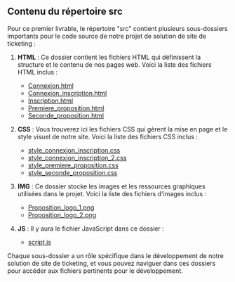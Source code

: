 ## Contenu du répertoire src

Pour ce premier livrable, le répertoire "src" contient plusieurs sous-dossiers importants pour le code source de notre projet de solution de site de ticketing :

1. **HTML** : Ce dossier contient les fichiers HTML qui définissent la structure et le contenu de nos pages web. Voici la liste des fichiers HTML inclus :

   - [Connexion.html](../Src/HTML/Connexion.html)
   - [Connexion_inscription.html](../Src/HTML/form_connexion_inscription.php)
   - [Inscription.html](../Src/HTML/Inscription.html)
   - [Premiere_proposition.html](../Src/HTML/Premiere_proposition.html)
   - [Seconde_proposition.html](../Src/HTML/accueil.html)

2. **CSS** : Vous trouverez ici les fichiers CSS qui gèrent la mise en page et le style visuel de notre site. Voici la liste des fichiers CSS inclus :

   - [style_connexion_inscription.css](../Src/CSS/style_connexion_inscription.css)
   - [style_connexion_inscription_2.css](../Src/CSS/form_connexion_inscription.css)
   - [style_premiere_proposition.css](../Src/CSS/style_premiere_proposition.css)
   - [style_seconde_proposition.css](../Src/CSS/style_accueil.css)

3. **IMG** : Ce dossier stocke les images et les ressources graphiques utilisées dans le projet. Voici la liste des fichiers d'images inclus :

   - [Proposition_logo_1.png](../Src/IMG/Proposition_logo_1.png)
   - [Proposition_logo_2.png](../Src/IMG/Proposition_logo_2.png)

4. **JS** : Il y aura le fichier JavaScript dans ce dossier :

   - [script.js](../Src/JS/script.js)

Chaque sous-dossier a un rôle spécifique dans le développement de notre solution de site de ticketing, et vous pouvez naviguer dans ces dossiers pour accéder aux fichiers pertinents pour le développement.
